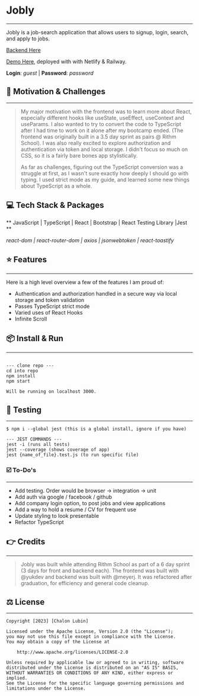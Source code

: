 # Jobly

---

Jobly is a job-search application that allows users to signup, login, search, and apply to jobs.

[Backend Here](https://github.com/chalonlubin/jobly-backend)  

[Demo Here](https://jobly-cl.netlify.app/), deployed with with Netlify & Railway.  

**Login**: _guest_ | **Password**: _password_

## 🧐 Motivation & Challenges

---

> My major motivation with the frontend was to learn more about React, especially different hooks like useState, useEffect, useContext and useParams. I also wanted to try to convert the code to TypeScript after I had time to work on it alone after my bootcamp ended. (The frontend was originally built in a 3.5 day sprint as pairs @ Rithm School). I was also really excited to explore authorization and authentication via token and local storage. I didn't focus so much on CSS, so it is a fairly bare bones app stylistically.
>
> As far as challenges, figuring out the TypeScript conversion was a struggle at first, as I wasn't sure exactly how deeply I should go with typing. I used strict mode as my guide, and learned some new things about TypeScript as a whole.

## 💻 Tech Stack & Packages

** JavaScript | TypeScript | React | Bootstrap | React Testing Library |Jest **

_react-dom | react-router-dom | axios | jsonwebtoken | react-toastify_

## ⭐️ Features

---

Here is a high level overview a few of the features I am proud of:

- Authentication and authorization handled in a secure way via local storage and token validation
- Passes TypeScript strict mode
- Varied uses of React Hooks
- Infinite Scroll

## 📦 Install & Run

---

```shell

--- clone repo ---
cd into repo
npm install
npm start

Will be running on localhost 3000.
```

## 🧪 Testing

---

```shell
$ npm i --global jest (this is a global install, ignore if you have)

--- JEST COMMANDS ---
jest -i (runs all tests)
jest --coverage (shows coverage of app)
jest {name_of_file}.test.js (to run specific file)

```

### ☑️ To-Do's

---

- Add testing. Order would be browser -> integration -> unit
- Add auth via google / facebook / github
- Add company login option, to post jobs and view applications
- Add a way to hold a resume / CV for frequent use
- Update styling to look presentable
- Refactor TypeScript

## 👉 Credits

---

> Jobly was built while attending Rithm School as part of a 6 day sprint (3 days for front and backend each). The frontend was built with @yukdev and backend was built with @meyerj. It was refactored after graduation, for efficiency and general code cleanup.

## ⚖️ License

---

```
Copyright [2023] [Chalon Lubin]

Licensed under the Apache License, Version 2.0 (the "License");
you may not use this file except in compliance with the License.
You may obtain a copy of the License at

    http://www.apache.org/licenses/LICENSE-2.0

Unless required by applicable law or agreed to in writing, software
distributed under the License is distributed on an "AS IS" BASIS,
WITHOUT WARRANTIES OR CONDITIONS OF ANY KIND, either express or implied.
See the License for the specific language governing permissions and
limitations under the License.
```
